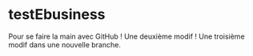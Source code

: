 # testEbusiness
Pour se faire la main avec GitHub !
Une deuxième modif !
Une troisième modif dans une nouvelle branche.
